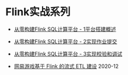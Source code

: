 # Flink实战系列



- [从零构建Flink SQL计算平台 - 1平台搭建概述](https://www.cnblogs.com/pyx0/p/12348114.html)
- [从零构建Flink SQL计算平台 - 2实现作业提交](https://www.cnblogs.com/pyx0/p/12387509.html)
- [从零构建Flink SQL计算平台 - 3实现校验和调试](https://www.cnblogs.com/pyx0/p/12441367.html)


- [网易游戏基于 Flink 的流式 ETL 建设](http://www.whitewood.me/2020/12/20/%E7%BD%91%E6%98%93%E6%B8%B8%E6%88%8F%E5%9F%BA%E4%BA%8E-Flink-%E7%9A%84%E6%B5%81%E5%BC%8F-ETL-%E5%BB%BA%E8%AE%BE/)    2020-12




